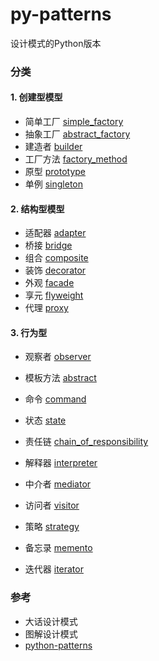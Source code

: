 py-patterns
===========================


设计模式的Python版本

### 分类

#### 1. 创建型模型

- 简单工厂 [simple_factory](https://github.com/playbar/pylearn/DesignPatterns/simple_factory.py)
- 抽象工厂 [abstract_factory](https://github.com/playbar/pylearn/DesignPatterns/abstract_factory.py)
- 建造者   [builder](https://github.com/playbar/pylearn/DesignPatterns/builder.py)
- 工厂方法 [factory_method](https://github.com/playbar/pylearn/DesignPatterns/factory_method.py)
- 原型     [prototype](https://github.com/playbar/pylearn/DesignPatterns/prototype.py)
- 单例     [singleton](https://github.com/playbar/pylearn/DesignPatterns/singleton.py)


#### 2. 结构型模型

- 适配器 [adapter](https://github.com/playbar/pylearn/DesignPatterns/adapter.py)
- 桥接   [bridge](https://github.com/playbar/pylearn/DesignPatterns/bridge.py)
- 组合   [composite](https://github.com/playbar/pylearn/DesignPatterns/composite.py)
- 装饰   [decorator](https://github.com/playbar/pylearn/DesignPatterns/decorator.py)
- 外观   [facade](https://github.com/playbar/pylearn/DesignPatterns/facade.py)
- 享元   [flyweight](https://github.com/playbar/pylearn/DesignPatterns/flyweight.py)
- 代理   [proxy](https://github.com/playbar/pylearn/DesignPatterns/proxy.py)

#### 3. 行为型

- 观察者   [observer](https://github.com/playbar/pylearn/DesignPatterns/observer.py)
- 模板方法 [abstract](https://github.com/playbar/pylearn/DesignPatterns/template_method.py)
- 命令     [command](https://github.com/playbar/pylearn/DesignPatterns/command.py)
- 状态     [state](https://github.com/playbar/pylearn/DesignPatterns/state.py)
- 责任链   [chain_of_responsibility](https://github.com/playbar/pylearn/DesignPatterns/chain_of_responsibility.py)

- 解释器   [interpreter](https://github.com/playbar/pylearn/DesignPatterns/interpreter.py)
- 中介者   [mediator](https://github.com/playbar/pylearn/DesignPatterns/mediator.py)
- 访问者   [visitor](https://github.com/playbar/pylearn/DesignPatterns/visitor.py)
- 策略     [strategy](https://github.com/playbar/pylearn/DesignPatterns/strategy.py)
- 备忘录   [memento](https://github.com/playbar/pylearn/DesignPatterns/memento.py)
- 迭代器   [iterator](https://github.com/playbar/pylearn/DesignPatterns/iterator.py)

### 参考

- 大话设计模式
- 图解设计模式
- [python-patterns](https://github.com/faif/python-patterns)

